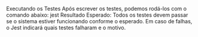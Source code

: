 Executando os Testes
Após escrever os testes, podemos rodá-los com o comando abaixo:
jest
Resultado Esperado:
Todos os testes devem passar se o sistema estiver funcionando conforme o esperado.
Em caso de falhas, o Jest indicará quais testes falharam e o motivo.
